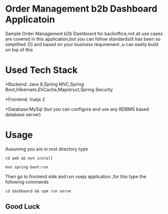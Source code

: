 # Order Management b2b Dashboard Applicatoin

Sample Order Management b2b Dashboard for backoffice,not all use cases are covered in this application,but
you can follow standards(it has been so simplified :D) and based on your business requirement ,u can 
easily build on top of this 

# Used Tech Stack
*Backend: Java 8,Spring MVC,Spring Boot,Hibernate,EhCache,Mapstruct,Spring Security

*Frontend: Vuejs 2

*Database:MySql (but you can configure and use any RDBMS based database server)

# Usage

Assuming you are in root directory type 

```cd web && mvn install```

```mvn spring-boot:run```

Then go to frontend side and run  vuejs application ,for this type the following commands 

```cd dashboard && npm run serve```


## Good Luck 

